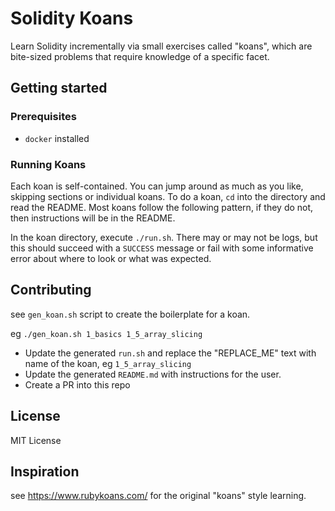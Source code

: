 # Solidity Koans #

Learn Solidity incrementally via small exercises called "koans", which are bite-sized problems that require knowledge of a specific facet.

## Getting started ##

### Prerequisites

* `docker` installed

### Running Koans

Each koan is self-contained.  You can jump around as much as you like, skipping sections or individual koans.  To do a koan, `cd` into the directory and read the README.  Most koans follow the following pattern, if they do not, then instructions will be in the README.

In the koan directory, execute `./run.sh`.  There may or may not be logs, but this should succeed with a `SUCCESS` message or fail with some informative error about where to look or what was expected.

## Contributing ##

see `gen_koan.sh` script to create the boilerplate for a koan.

eg
`./gen_koan.sh 1_basics 1_5_array_slicing`

* Update the generated `run.sh` and replace the "REPLACE_ME" text with name of the koan, eg `1_5_array_slicing`
* Update the generated `README.md` with instructions for the user.
* Create a PR into this repo

## License ## 

MIT License

## Inspiration ##

see https://www.rubykoans.com/ for the original "koans" style learning.


